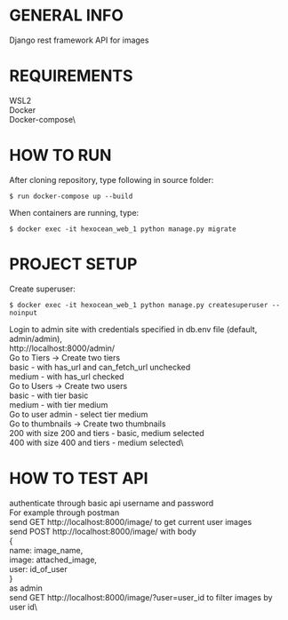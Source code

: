 # GENERAL INFO
Django rest framework API for images

# REQUIREMENTS
WSL2\
Docker\
Docker-compose\

# HOW TO RUN
After cloning repository, type following in source folder:
```
$ run docker-compose up --build
```
When containers are running, type:
```
$ docker exec -it hexocean_web_1 python manage.py migrate
```

# PROJECT SETUP
Create superuser:
```
$ docker exec -it hexocean_web_1 python manage.py createsuperuser --noinput
```
Login to admin site with credentials specified in db.env file (default, admin/admin),\
http://localhost:8000/admin/ \
Go to Tiers -> Create two tiers\
basic - with has_url and can_fetch_url unchecked\
medium - with has_url checked\
Go to Users -> Create two users\
basic - with tier basic\
medium - with tier medium\
Go to user admin - select tier medium\
Go to thumbnails -> Create two thumbnails\
200 with size 200 and tiers - basic, medium selected\
400 with size 400 and tiers - medium selected\

# HOW TO TEST API
authenticate through basic api username and password\
For example through postman  \
send GET http://localhost:8000/image/ to get current user images  \
send POST http://localhost:8000/image/ with body   \
{\
  name: image_name,\
  image: attached_image,\
  user: id_of_user\
 }\
 as admin\
 send GET http://localhost:8000/image/?user=user_id to filter images by user id\





